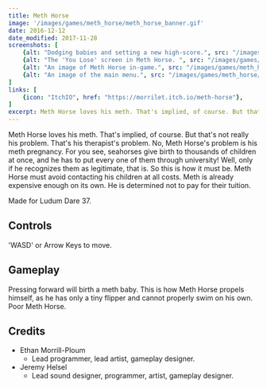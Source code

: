 ```yaml
---
title: Meth Horse
image: '/images/games/meth_horse/meth_horse_banner.gif'
date: 2016-12-12
date_modified: 2017-11-28
screenshots: [
    {alt: "Dodging babies and setting a new high-score.", src: "/images/games/meth_horse/meth_horse_0.png"},
    {alt: "The 'You Lose' screen in Meth Horse. ", src: "/images/games/meth_horse/meth_horse_1.png"},
    {alt: "An image of Meth Horse in-game.", src: "/images/games/meth_horse/meth_horse_2.png"},
    {alt: "An image of the main menu.", src: "/images/games/meth_horse/meth_horse_3.png"},
]
links: [
    {icon: "ItchIO", href: "https://morrilet.itch.io/meth-horse"},
]
excerpt: Meth Horse loves his meth. That's implied, of course. But that's not really his problem. That's his therapist's problem. Made for Ludum Dare 37.
---
```


Meth Horse loves his meth. That's implied, of course. But that's not really his problem. That's his therapist's problem. No, Meth Horse's problem is his meth pregnancy. For you see, seahorses give birth to thousands of children at once, and he has to put every one of them through university! Well, only if he recognizes them as legitimate, that is. So this is how it must be. Meth Horse must avoid contacting his children at all costs. Meth is already expensive enough on its own. He is determined not to pay for their tuition.

Made for Ludum Dare 37.


## Controls

'WASD' or Arrow Keys to move.


## Gameplay

Pressing forward will birth a meth baby. This is how Meth Horse propels himself, as he has only a tiny flipper and cannot properly swim on his own. Poor Meth Horse.


## Credits

* Ethan Morrill-Ploum 
    * Lead programmer, lead artist, gameplay designer.
* Jeremy Helsel 
    * Lead sound designer, programmer, artist, gameplay designer.
